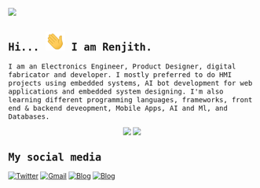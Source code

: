 <p align="centre">
    <img src="https://github.com/m4mallu/m4mallu/blob/main/img/header.png">
</p>
<h2>
    <samp>
        Hi... <img src="https://raw.githubusercontent.com/itspriyo/itspriyo/main/src/hi.gif" width="40px" alt="👋"> I am Renjith.
    </samp>
</h2>  
<p>
    <samp>
    I am an Electronics Engineer, Product Designer, digital fabricator and developer. I mostly preferred to do HMI projects using embedded systems, AI bot development for web applications and embedded system designing. I'm also learning different programming languages, frameworks, front end & backend deveopment, Mobile Apps, AI and Ml, and Databases.
    </samp>
</p>
<div>
    <p align="center">
        <img src="https://github-readme-stats.vercel.app/api?username=m4mallu&ampshow_icons=true&amp;theme=gotham&amp;include_all_commits=true&amp;count_private=true" width="420px">
        <img src="https://github-readme-stats.vercel.app/api/top-langs/?username=m4mallu&amp;layout=compact&amp;langs_count=7&amp;theme=gotham">
    </p>
</div>
<h2>
    <samp>
        My social media
    </samp>
</h2>

[![Twitter](https://img.shields.io/twitter/follow/space4renjith?label=Twitter&logo=twitter&style=for-the-badge&color=orange)](https://twitter.com/space4renjith)
[![Gmail](https://img.shields.io/badge/Gmail-grey?style=for-the-badge&logo=Gmail)](renj700@gmail.com)
[![Blog](https://img.shields.io/badge/My_Blog-grey?style=for-the-badge&logo=Blogger)](https://space4renjith.blogspot.com/)
[![Blog](https://img.shields.io/badge/Project_updates-grey?style=for-the-badge&logo=telegram)](https://t.me/rmprojects)
<br />
